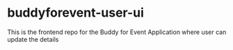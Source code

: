 # buddyforevent-user-ui
This is the frontend repo for the Buddy for Event Application where user can update the details 
